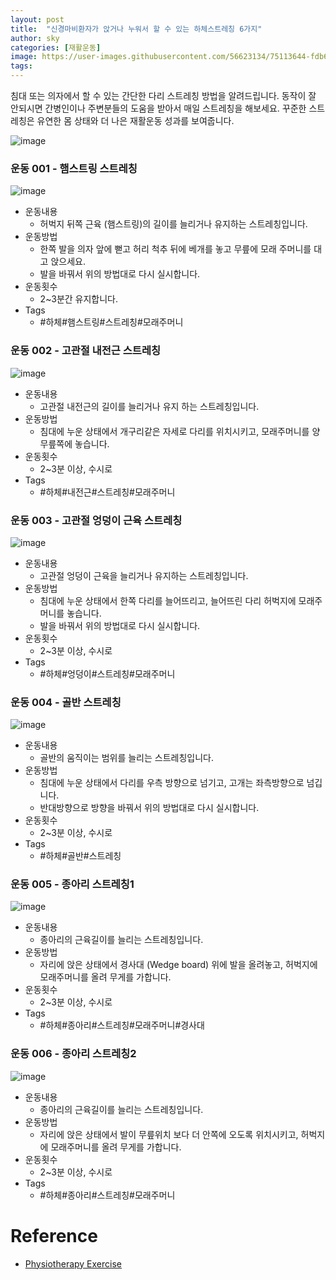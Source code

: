 ```yaml
---
layout: post
title:  "신경마비환자가 앉거나 누워서 할 수 있는 하체스트레칭 6가지"
author: sky
categories: [재활운동]
image: https://user-images.githubusercontent.com/56623134/75113644-fdb60580-5692-11ea-9ba9-2e8315bf5668.png
tags: 
---
```


침대 또는 의자에서 할 수 있는 간단한 다리 스트레칭 방법을 알려드립니다.
동작이 잘 안되시면 간병인이나 주변분들의 도움을 받아서 매일 스트레칭을 해보세요.
꾸준한 스트레칭은 유연한 몸 상태와 더 나은 재활운동 성과를 보여줍니다.

![image](https://user-images.githubusercontent.com/56623134/75113927-5dadab80-5695-11ea-83ff-5a64226f1268.png)

### 운동 001 - 햄스트링 스트레칭

![image](https://user-images.githubusercontent.com/56623134/75113675-2dfda400-5693-11ea-86c8-b260bde04801.png)

- 운동내용
  - 허벅지 뒤쪽 근육 (햄스트링)의 길이를 늘리거나 유지하는 스트레칭입니다.
- 운동방법
  - 한쪽 발을 의자 앞에 뻗고 허리 척추 뒤에 베개를 놓고 무릎에 모래 주머니를 대고 앉으세요.
  - 발을 바꿔서 위의 방법대로 다시 실시합니다.
- 운동횟수
  - 2~3분간 유지합니다.
- Tags
  - #하체#햄스트링#스트레칭#모래주머니
  
### 운동 002 - 고관절 내전근 스트레칭

![image](https://user-images.githubusercontent.com/56623134/75113725-7b7a1100-5693-11ea-8e75-0f307e07a015.png)

- 운동내용
  - 고관절 내전근의 길이를 늘리거나 유지 하는 스트레칭입니다.
- 운동방법
  - 침대에 누운 상태에서 개구리같은 자세로 다리를 위치시키고, 모래주머니를 양 무릎쪽에 놓습니다.
- 운동횟수
  - 2~3분 이상, 수시로
- Tags
  - #하체#내전근#스트레칭#모래주머니
 
### 운동 003 - 고관절 엉덩이 근육 스트레칭

![image](https://user-images.githubusercontent.com/56623134/75113758-c136d980-5693-11ea-9171-45813ad3a603.png)

- 운동내용
  - 고관절 엉덩이 근육을 늘리거나 유지하는 스트레칭입니다.
- 운동방법
  - 침대에 누운 상태에서 한쪽 다리를 늘어뜨리고, 늘어뜨린 다리 허벅지에 모래주머니를 놓습니다.
  - 발을 바꿔서 위의 방법대로 다시 실시합니다.
- 운동횟수
  - 2~3분 이상, 수시로
- Tags
  - #하체#엉덩이#스트레칭#모래주머니

### 운동 004 - 골반 스트레칭

![image](https://user-images.githubusercontent.com/56623134/75113784-fe02d080-5693-11ea-82c3-63c52c71e6d3.png)

- 운동내용
  - 골반의 움직이는 범위를 늘리는 스트레칭입니다.
- 운동방법
  - 침대에 누운 상태에서 다리를 우측 방향으로 넘기고, 고개는 좌측방향으로 넘깁니다.
  - 반대방향으로 방향을 바꿔서 위의 방법대로 다시 실시합니다.
- 운동횟수
  - 2~3분 이상, 수시로
- Tags
  - #하체#골반#스트레칭
  
### 운동 005 - 종아리 스트레칭1

![image](https://user-images.githubusercontent.com/56623134/75113845-9731e700-5694-11ea-817e-56f9360933a0.png)

- 운동내용
  - 종아리의 근육길이를 늘리는 스트레칭입니다.
- 운동방법
  - 자리에 앉은 상태에서 경사대 (Wedge board) 위에 발을 올려놓고, 허벅지에 모래주머니를 올려 무게를 가합니다.
- 운동횟수
  - 2~3분 이상, 수시로
- Tags
  - #하체#종아리#스트레칭#모래주머니#경사대

### 운동 006 - 종아리 스트레칭2

![image](https://user-images.githubusercontent.com/56623134/75113883-0576a980-5695-11ea-8fea-aaadd625e6a1.png)

- 운동내용
  - 종아리의 근육길이를 늘리는 스트레칭입니다.
- 운동방법
  - 자리에 앉은 상태에서 발이 무릎위치 보다 더 안쪽에 오도록 위치시키고, 허벅지에 모래주머니를 올려 무게를 가합니다.
- 운동횟수
  - 2~3분 이상, 수시로
- Tags
  - #하체#종아리#스트레칭#모래주머니

# Reference
- [Physiotherapy Exercise](https://www.physiotherapyexercises.com/)
